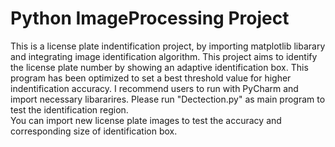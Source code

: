 # Python ImageProcessing Project
This is a license plate indentification project, by importing matplotlib libarary and integrating image identification algorithm. This project aims to identify the license plate number by showing an adaptive identification box. This program has been optimized to set a best threshold value for higher indentification accuracy. I recommend users to run with PyCharm and import necessary libararires. 
Please run "Dectection.py" as main program to test the identification region.  
You can import new license plate images to test the accuracy and corresponding size of identification box.   

